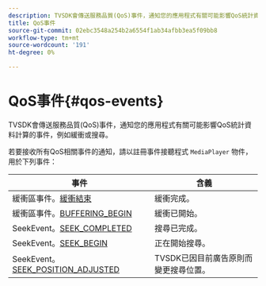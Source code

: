 ```yaml
---
description: TVSDK會傳送服務品質(QoS)事件，通知您的應用程式有關可能影響QoS統計資料計算的事件，例如緩衝或搜尋。
title: QoS事件
source-git-commit: 02ebc3548a254b2a6554f1ab34afbb3ea5f09bb8
workflow-type: tm+mt
source-wordcount: '191'
ht-degree: 0%

---
```


# QoS事件{#qos-events}

TVSDK會傳送服務品質(QoS)事件，通知您的應用程式有關可能影響QoS統計資料計算的事件，例如緩衝或搜尋。

若要接收所有QoS相關事件的通知，請以註冊事件接聽程式 `MediaPlayer` 物件，用於下列事件：

| 事件 | 含義 |
|---|---|
| 緩衝區事件。[緩衝結束](https://help.adobe.com/en_US/primetime/api/psdk/asdoc-dhls_1.4/com/adobe/mediacore/events/BufferEvent.html#BUFFERING_END) | 緩衝完成。 |
| 緩衝區事件。[BUFFERING_BEGIN](https://help.adobe.com/en_US/primetime/api/psdk/asdoc-dhls_1.4/com/adobe/mediacore/events/BufferEvent.html#BUFFERING_BEGIN) | 緩衝已開始。 |
| SeekEvent。[SEEK_COMPLETED](https://help.adobe.com/en_US/primetime/api/psdk/asdoc-dhls_1.4/com/adobe/mediacore/events/SeekEvent.html#SEEK_END) | 搜尋已完成。 |
| SeekEvent。[SEEK_BEGIN](https://help.adobe.com/en_US/primetime/api/psdk/asdoc-dhls_1.4/com/adobe/mediacore/events/SeekEvent.html#SEEK_BEGIN) | 正在開始搜尋。 |
| SeekEvent。[SEEK_POSITION_ADJUSTED](https://help.adobe.com/en_US/primetime/api/psdk/asdoc-dhls_1.4/com/adobe/mediacore/events/SeekEvent.html#SEEK_POSITION_ADJUSTED) | TVSDK已因目前廣告原則而變更搜尋位置。 |
